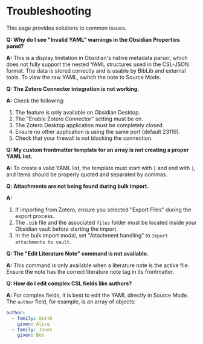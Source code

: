 # Troubleshooting

This page provides solutions to common issues.

**Q: Why do I see "Invalid YAML" warnings in the Obsidian Properties panel?**

**A:** This is a display limitation in Obsidian's native metadata parser, which does not fully support the nested YAML structures used in the CSL-JSON format. The data is stored correctly and is usable by BibLib and external tools. To view the raw YAML, switch the note to Source Mode.

**Q: The Zotero Connector integration is not working.**

**A:** Check the following:
1.  The feature is only available on Obsidian Desktop.
2.  The "Enable Zotero Connector" setting must be on.
3.  The Zotero Desktop application must be completely closed.
4.  Ensure no other application is using the same port (default 23119).
5.  Check that your firewall is not blocking the connection.

**Q: My custom frontmatter template for an array is not creating a proper YAML list.**

**A:** To create a valid YAML list, the template must start with `[` and end with `]`, and items should be properly quoted and separated by commas.

**Q: Attachments are not being found during bulk import.**

**A:**
1.  If importing from Zotero, ensure you selected "Export Files" during the export process.
2.  The `.bib` file and the associated `files` folder must be located inside your Obsidian vault before starting the import.
3.  In the bulk import modal, set "Attachment handling" to `Import attachments to vault`.

**Q: The "Edit Literature Note" command is not available.**

**A:** This command is only available when a literature note is the active file. Ensure the note has the correct literature note tag in its frontmatter.

**Q: How do I edit complex CSL fields like authors?**

**A:** For complex fields, it is best to edit the YAML directly in Source Mode. The `author` field, for example, is an array of objects:
```yaml
author:
  - family: Smith
    given: Alice
  - family: Jones
    given: Bob
```